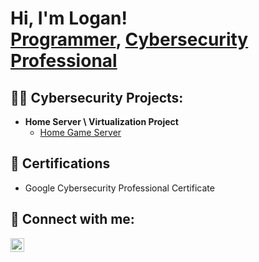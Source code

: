 <h1>Hi, I'm Logan! <br/><a href="https://github.com/loganellison55">Programmer</a>, <a href="https://www.linkedin.com/in/Loganellison/">Cybersecurity Professional</a></h1>

<h2>👨‍💻 Cybersecurity Projects:</h2>

- <b>Home Server \ Virtualization Project </b>
  - [Home Game Server](https://github.com/LoganEllison55/Homelab-Game-Server/tree/main) <b><i></b></i>

  
<h2>📜 Certifications</h2>

- Google Cybersecurity Professional Certificate

<h2> 🤳 Connect with me:</h2>

[<img align="left" alt="JoshMadakor | LinkedIn" width="22px" src="https://cdn.jsdelivr.net/npm/simple-icons@v3/icons/linkedin.svg" />][linkedin]

[linkedin]: https://linkedin.com/in/loganellison
